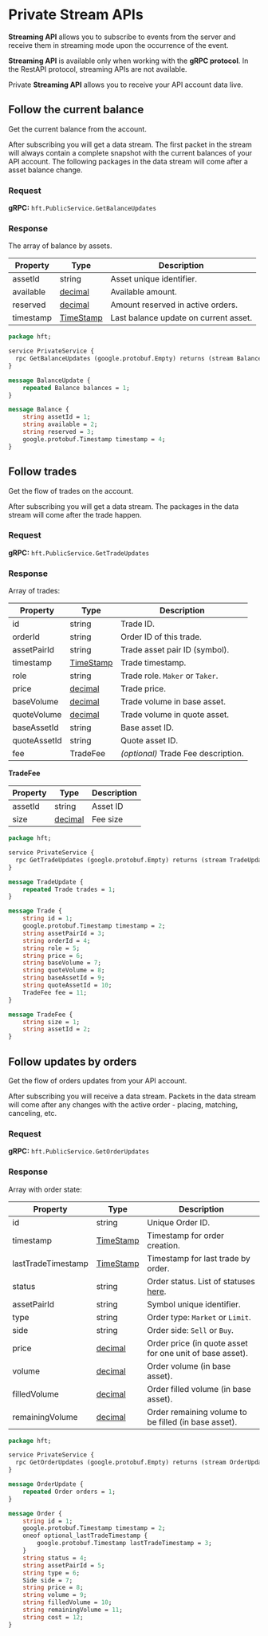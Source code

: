 # Private Stream APIs

**Streaming API** allows you to subscribe to events from the server and receive them in streaming mode upon the occurrence of the event.

**Streaming API** is available only when working with the **gRPC protocol**. In the RestAPI protocol, streaming APIs are not available.

Private **Streaming API** allows you to receive your API account data live.

## Follow the current balance

Get the current balance from the account.

After subscribing you will get a data stream. The first packet in the stream will always contain a complete snapshot with the current balances of your API account. The following packages in the data stream will come after a asset balance change.

### Request

**gRPC:** `hft.PublicService.GetBalanceUpdates`

### Response

The array of balance by assets.

Property | Type | Description
-------- | ---- | -----------
assetId | string | Asset unique identifier.
available | [decimal](#decimal-type) | Available amount.
reserved | [decimal](#decimal-type) | Amount reserved in active orders.
timestamp | [TimeStamp](#timestamp-type) | Last balance update on current asset.


```protobuf
package hft;

service PrivateService {
  rpc GetBalanceUpdates (google.protobuf.Empty) returns (stream BalanceUpdate);
}

message BalanceUpdate {
    repeated Balance balances = 1;
}

message Balance {
    string assetId = 1;
    string available = 2;
    string reserved = 3;
    google.protobuf.Timestamp timestamp = 4;
}
```

## Follow trades

Get the flow of trades on the account.

After subscribing you will get a data stream. The packages in the data stream will come after the trade happen.

### Request

**gRPC:** `hft.PublicService.GetTradeUpdates`

### Response

Array of trades:

Property | Type | Description
-------- | ---- | -----------
id | string | Trade ID.
orderId | string | Order ID of this trade.
assetPairId | string | Trade asset pair ID (symbol).
timestamp | [TimeStamp](#timestamp-type) | Trade timestamp.
role | string | Trade role. `Maker` or `Taker`.
price | [decimal](#decimal-type) | Trade price.
baseVolume | [decimal](#decimal-type) | Trade volume in base asset.
quoteVolume | [decimal](#decimal-type) | Trade volume in quote asset.
baseAssetId | string | Base asset ID.
quoteAssetId | string | Quote asset ID.
fee | TradeFee | *(optional)* Trade Fee description.

**TradeFee**

Property | Type | Description
-------- | ---- | -----------
assetId | string | Asset ID
size | [decimal](#decimal-type) | Fee size

```protobuf
package hft;

service PrivateService {
  rpc GetTradeUpdates (google.protobuf.Empty) returns (stream TradeUpdate);
}

message TradeUpdate {
    repeated Trade trades = 1;
}

message Trade {
    string id = 1;
    google.protobuf.Timestamp timestamp = 2;
    string assetPairId = 3;
    string orderId = 4;
    string role = 5;
    string price = 6;
    string baseVolume = 7;
    string quoteVolume = 8;
    string baseAssetId = 9;
    string quoteAssetId = 10;
    TradeFee fee = 11;
}

message TradeFee {
    string size = 1;
    string assetId = 2;
}
```

## Follow updates by orders

Get the flow of orders updates from your API account.

After subscribing you will receive a data stream. Packets in the data stream will come after any changes with the active order - placing, matching, canceling, etc.

### Request

**gRPC:** `hft.PublicService.GetOrderUpdates`

### Response

Array with order state:

Property | Type | Description
-------- | ---- | -----------
id | string | Unique Order ID.
timestamp |  [TimeStamp](#timestamp-type) | Timestamp for order creation.
lastTradeTimestamp | [TimeStamp](#timestamp-type) | Timestamp for last trade by order.
status | string | Order status. List of statuses [here](#order-statuses).
assetPairId | string | Symbol unique identifier.
type | string | Order type: `Market` or `Limit`.
side | string | Order side: `Sell` or `Buy`.
price | [decimal](#decimal-type) | Order price (in quote asset for one unit of base asset).
volume | [decimal](#decimal-type) | Order volume (in base asset).
filledVolume | [decimal](#decimal-type) | Order filled volume (in base asset).
remainingVolume | [decimal](#decimal-type) | Order remaining volume to be filled (in base asset).

```protobuf
package hft;

service PrivateService {
  rpc GetOrderUpdates (google.protobuf.Empty) returns (stream OrderUpdate);
}

message OrderUpdate {
    repeated Order orders = 1;
}

message Order {
    string id = 1;
    google.protobuf.Timestamp timestamp = 2;
    oneof optional_lastTradeTimestamp {
        google.protobuf.Timestamp lastTradeTimestamp = 3;
    }
    string status = 4;
    string assetPairId = 5;
    string type = 6;
    Side side = 7;
    string price = 8;
    string volume = 9;
    string filledVolume = 10;
    string remainingVolume = 11;
    string cost = 12;
}
```


